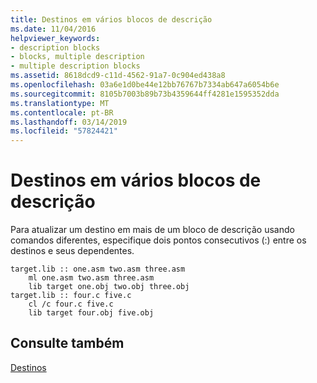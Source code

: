 ```yaml
---
title: Destinos em vários blocos de descrição
ms.date: 11/04/2016
helpviewer_keywords:
- description blocks
- blocks, multiple description
- multiple description blocks
ms.assetid: 8618dcd9-c11d-4562-91a7-0c904ed438a8
ms.openlocfilehash: 03a6e1d0be44e12bb76767b7334ab647a6054b6e
ms.sourcegitcommit: 8105b7003b89b73b4359644ff4281e1595352dda
ms.translationtype: MT
ms.contentlocale: pt-BR
ms.lasthandoff: 03/14/2019
ms.locfileid: "57824421"
---
```

# <a name="targets-in-multiple-description-blocks"></a>Destinos em vários blocos de descrição

Para atualizar um destino em mais de um bloco de descrição usando comandos diferentes, especifique dois pontos consecutivos (:) entre os destinos e seus dependentes.

```
target.lib :: one.asm two.asm three.asm
    ml one.asm two.asm three.asm
    lib target one.obj two.obj three.obj
target.lib :: four.c five.c
    cl /c four.c five.c
    lib target four.obj five.obj
```

## <a name="see-also"></a>Consulte também

[Destinos](targets.md)
